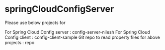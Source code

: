 # springCloudConfigServer

Please use below projects for 

For Spring Cloud Config server : config-server-nilesh
For Spring Cloud Config client : config-client-sample
Git repo to read property files for above projects : repo